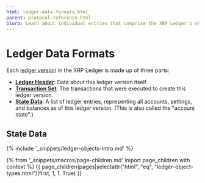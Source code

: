 ```yaml
---
html: ledger-data-formats.html
parent: protocol-reference.html
blurb: Learn about individual entries that comprise the XRP Ledger's shared state data.
---
```

# Ledger Data Formats

Each [ledger version](ledgers.html) in the XRP Ledger is made up of three parts:

- **[Ledger Header](ledger-header.html)**: Data about this ledger version itself.
- **[Transaction Set](transaction-formats.html)**: The transactions that were executed to create this ledger version.
- **[State Data](ledger-entries.html)**: A list of ledger entries, representing all accounts, settings, and balances as of this ledger version. (This is also called the "account state".)

## State Data

{% include '_snippets/ledger-objects-intro.md' %}

{% from '_snippets/macros/page-children.md' import page_children with context %}
{{ page_children(pages|selectattr("html", "eq", "ledger-object-types.html")|first, 1, 1, True) }}
